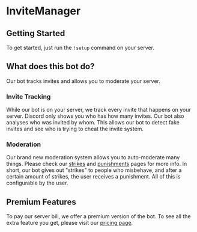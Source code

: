 # InviteManager

## Getting Started

To get started, just run the `!setup` command on your server.

## What does this bot do?

Our bot tracks invites and allows you to moderate your server.

### Invite Tracking

While our bot is on your server, we track every invite that happens on your server. Discord only shows you who has how many invites. Our bot also analyses who was invited by whom. This allows our bot to detect fake invites and see who is trying to cheat the invite system.

### Moderation

Our brand new moderation system allows you to auto-moderate many things. Please check our [strikes](modules/moderation/strikes.md#what-are-strikes) and [punishments](moderation/punishments.md#what-are-punishments) pages for more info. In short, our bot gives out "strikes" to people who misbehave, and after a certain amount of strikes, the user receives a punishment. All of this is configurable by the user.

## Premium Features

To pay our server bill, we offer a premium version of the bot. To see all the extra feature you get, please visit our [pricing page](premium/tiers.md#pricing).
